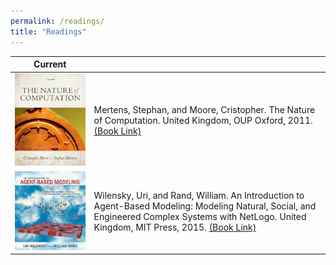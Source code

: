 ```yaml
---
permalink: /readings/
title: "Readings"
---
```



| Current                                                                                                    |                                                                                                                                                                                                     |
|------------------------------------------------------------------------------------------------------------|-----------------------------------------------------------------------------------------------------------------------------------------------------------------------------------------------------|
| ![Nature of Computation](/assets/images/books/nature-of-computation-cris.jpg)                              | Mertens, Stephan, and Moore, Cristopher. The Nature of Computation. United Kingdom, OUP Oxford, 2011. [(Book Link)][1]                                                                                 |
| ![Introduction to Agent Based Modelling](/assets/images/books/introduction-agent-based-modelling-rand.jpg) | Wilensky, Uri, and Rand, William. An Introduction to Agent-Based Modeling: Modeling Natural, Social, and Engineered Complex Systems with NetLogo. United Kingdom, MIT Press, 2015. [(Book Link)][2] |

[1]: <https://www.goodreads.com/book/show/3043127-the-nature-of-computation>
[2]: <https://www.goodreads.com/book/show/23461468-an-introduction-to-agent-based-modeling>
